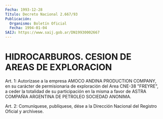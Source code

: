 ```yaml
---
Fecha: 1993-12-28
Título: Decreto Nacional 2.667/93
Publicación:
  Organismo: Boletín Oficial
  Fecha: 1994-01-04
SAIJ: https://www.saij.gob.ar/DN19930002667
---
```

# HIDROCARBUROS. CESION DE AREAS DE EXPLORACION

<a id="1"></a>
Art.  1:  Autorízase  a  la  empresa  AMOCO  ANDINA PRODUCTION COMPANY,  en su carácter de permisionaria de exploración  del  Area CNE-38 "FREYRE",  a  ceder  la  totalidad de su participación en la misma  a  favor de ASTRA COMPAÑIA ARGENTINA  DE  PETROLEO  SOCIEDAD ANONIMA.

<a id="2"></a>
Art.  2: Comuníquese, publíquese, dése a la Dirección Nacional del Registro Oficial y archívese.